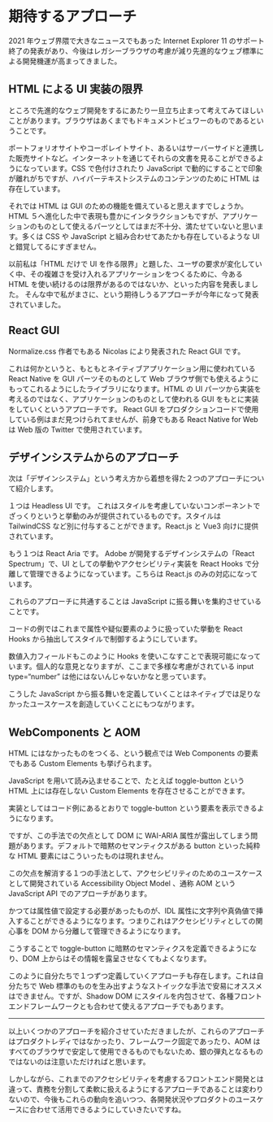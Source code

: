 # 期待するアプローチ

2021 年ウェブ界隈で大きなニュースでもあった Internet Explorer 11 のサポート終了の発表があり、今後はレガシーブラウザの考慮が減り先進的なウェブ標準による開発機運が高まってきました。

## HTML による UI 実装の限界

ところで先進的なウェブ開発をするにあたり一旦立ち止まって考えてみてほしいことがあります。ブラウザはあくまでもドキュメントビュワーのものであるということです。

ポートフォリオサイトやコーポレイトサイト、あるいはサーバーサイドと連携した販売サイトなど。インターネットを通じてそれらの文書を見ることができるようになっています。CSS で色付けされたり JavaScript で動的にすることで印象が離れがちですが、ハイパーテキストシステムのコンテンツのために HTML は存在しています。

それでは HTML は GUI のための機能を備えていると思えますでしょうか。HTML ５へ進化した中で表現も豊かにインタラクションもですが、アプリケーションのものとして使えるパーツとしてはまだ不十分、満たせていないと思います。多くは CSS や JavaScript と組み合わせてあたかも存在しているような UI と錯覚してるにすぎません。

以前私は「HTML だけで UI を作る限界」と題した、ユーザの要求が変化していく中、その複雑さを受け入れるアプリケーションをつくるために、今ある HTML を使い続けるのは限界があるのではないか、といった内容を発表しました。
そんな中で私がまさに、という期待しうるアプローチが今年になって発表されていました。

## React GUI

Normalize.css 作者でもある Nicolas により発表された React GUI です。

これは何かというと、もともとネイティブアプリケーション用に使われている React Native を GUI パーツそのものとして Web ブラウザ側でも使えるようにもってこれるようにしたライブラリになります。HTML の UI パーツから実装を考えるのではなく、アプリケーションのものとして使われる GUI をもとに実装をしていくというアプローチです。
React GUI をプロダクションコードで使用している例はまだ見つけられてませんが、前身でもある React Native for Web は Web 版の Twitter で使用されています。

## デザインシステムからのアプローチ

次は「デザインシステム」という考え方から着想を得た２つのアプローチについて紹介します。

１つは Headless UI です。
これはスタイルを考慮していないコンポーネントでざっくりというと挙動のみが提供されているものです。スタイルは TailwindCSS など別に付与することができます。React.js と Vue3 向けに提供されています。

もう１つは React Aria です。
Adobe が開発するデザインシステムの「React Spectrum」で、UI としての挙動やアクセシビリティ実装を React Hooks で分離して管理できるようになっています。こちらは React.js のみの対応になっています。

これらのアプローチに共通することは JavaScript に振る舞いを集約させていることです。

コードの例ではこれまで属性や疑似要素のように扱っていた挙動を React Hooks から抽出してスタイルで制御するようにしています。

数値入力フィールドもこのように Hooks を使いこなすことで表現可能になっています。個人的な意見となりますが、ここまで多様な考慮がされている input type=“number” は他にはないんじゃないかなと思っています。

こうした JavaScript から振る舞いを定義していくことはネイティブでは足りなかったユースケースを創造していくことにもつながります。

## WebComponents と AOM

HTML にはなかったものをつくる、という観点では Web Components の要素でもある Custom Elements も挙げられます。

JavaScript を用いて読み込ませることで、たとえば toggle-button という HTML 上には存在しない Custom Elements を存在させることができます。

実装としてはコード例にあるとおりで toggle-button という要素を表示できるようになります。

ですが、この手法での欠点として DOM に WAI-ARIA 属性が露出してしまう問題があります。デフォルトで暗黙のセマンティクスがある button といった純粋な HTML 要素にはこういったものは現れません。

この欠点を解消する１つの手法として、アクセシビリティのためのユースケースとして開発されている Accessibility Object Model 、通称 AOM という JavaScript API でのアプローチがあります。

かつては属性値で設定する必要があったものが、IDL 属性に文字列や真偽値で挿入することができるようになります。つまりこれはアクセシビリティとしての関心事を DOM から分離して管理できるようになります。

こうすることで toggle-button に暗黙のセマンティクスを定義できるようになり、DOM 上からはその情報を露呈させなくてもよくなります。

このように自分たちで１つずつ定義していくアプローチも存在します。これは自分たちで Web 標準のものを生み出すようなストイックな手法で安易にオススメはできません。ですが、Shadow DOM にスタイルを内包させて、各種フロントエンドフレームワークとも合わせて使えるアプローチでもあります。

---

以上いくつかのアプローチを紹介させていただきましたが、これらのアプローチはプロダクトレディではなかったり、フレームワーク固定であったり、AOM はすべてのブラウザで安定して使用できるものでもないため、銀の弾丸となるものではないのは注意いただければと思います。

しかしながら、これまでのアクセシビリティを考慮するフロントエンド開発とは違って、責務を分割して柔軟に扱えるようにするアプローチであることは変わりないので、今後もこれらの動向を追いつつ、各開発状況やプロダクトのユースケースに合わせて活用できるようにしていきたいですね。
